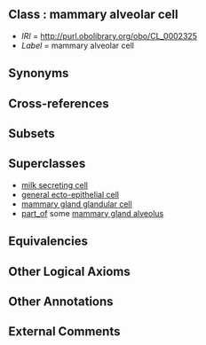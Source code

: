 
## Class : mammary alveolar cell

 * *IRI* = http://purl.obolibrary.org/obo/CL_0002325
 * *Label* = mammary alveolar cell

## Synonyms


## Cross-references


## Subsets


## Superclasses

 * [milk secreting cell](../../CL/14/CL_0000314.md)
 * [general ecto-epithelial cell](../../CL/59/CL_0002159.md)
 * [mammary gland glandular cell](../../CL/86/CL_1001586.md)
 * [part_of](../../BFO/50/BFO_0000050.md) some [mammary gland alveolus](../../UBERON/14/UBERON_0003214.md)

## Equivalencies


## Other Logical Axioms


## Other Annotations


## External Comments

